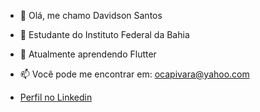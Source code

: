 - 👋 Olá, me chamo Davidson Santos
- 👀 Estudante do Instituto Federal da Bahia
- 🌱 Atualmente aprendendo Flutter
- 📫 Você pode me encontrar em: ocapivara@yahoo.com

- [Perfil no Linkedin](https://www.linkedin.com/in/davidson-santos-de-oliveira-9a627b163/)
<!---
davidson-santos/davidson-santos is a ✨ special ✨ repository because its `README.md` (this file) appears on your GitHub profile.
You can click the Preview link to take a look at your changes.
--->
